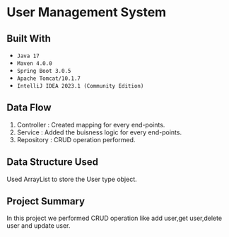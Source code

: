 # User Management System

## Built With
* `Java 17`
* `Maven 4.0.0`
* `Spring Boot 3.0.5`
* `Apache Tomcat/10.1.7`
*  `IntelliJ IDEA 2023.1 (Community Edition)`


## Data Flow
1. Controller : Created mapping for every end-points.
2. Service : Added the buisness logic for every end-points.
3. Repository : CRUD operation performed. 

## Data Structure Used
Used ArrayList to store the User type object.


## Project Summary
In this project we performed CRUD operation like add user,get user,delete user and update user.

